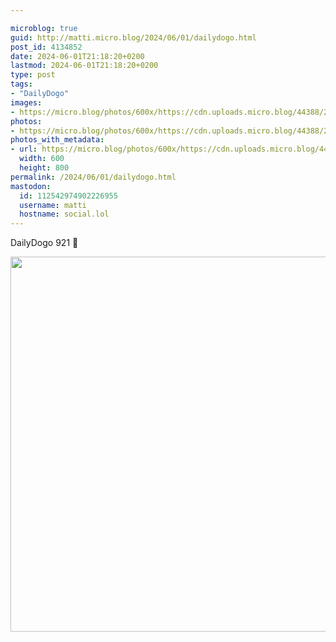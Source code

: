 ```yaml
---

microblog: true
guid: http://matti.micro.blog/2024/06/01/dailydogo.html
post_id: 4134852
date: 2024-06-01T21:18:20+0200
lastmod: 2024-06-01T21:18:20+0200
type: post
tags:
- "DailyDogo"
images:
- https://micro.blog/photos/600x/https://cdn.uploads.micro.blog/44388/2024/6c57c679e9ce47e2ac835aef28585196.jpg
photos:
- https://micro.blog/photos/600x/https://cdn.uploads.micro.blog/44388/2024/6c57c679e9ce47e2ac835aef28585196.jpg
photos_with_metadata:
- url: https://micro.blog/photos/600x/https://cdn.uploads.micro.blog/44388/2024/6c57c679e9ce47e2ac835aef28585196.jpg
  width: 600
  height: 800
permalink: /2024/06/01/dailydogo.html
mastodon:
  id: 112542974902226955
  username: matti
  hostname: social.lol
---
```

DailyDogo 921 🐶

<img src="/media/uploads/2024/6c57c679e9ce47e2ac835aef28585196.jpg" width="600" alt="" />
